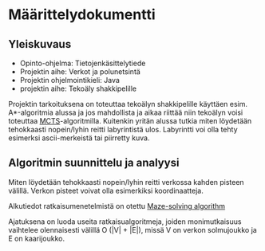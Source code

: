 # Määrittelydokumentti

## Yleiskuvaus

* Opinto-ohjelma: Tietojenkäsittelytiede
* Projektin aihe: Verkot ja polunetsintä
* Projektin ohjelmointikieli: Java
* projektin aihe: Tekoäly shakkipelille

Projektin tarkoituksena on toteuttaa tekoälyn shakkipelille käyttäen esim. A*-algoritmia alussa ja jos mahdollista ja aikaa riittää niin
tekoälyn voisi toteuttaa [MCTS](https://en.wikipedia.org/wiki/Monte_Carlo_tree_search)-algoritmilla.
Kuitenkin yritän alussa tutkia miten löydetään tehokkaasti nopein/lyhin reitti labyrintistä ulos. Labyrintti voi olla tehty esimerksi ascii-merkeistä tai piirretty kuva. 

## Algoritmin suunnittelu ja analyysi
Miten löydetään tehokkaasti nopein/lyhin reitti verkossa kahden pisteen välillä. Verkon pisteet voivat olla esimerkiksi koordinaatteja.

Alkutiedot ratkaisumenetelmistä on otettu [Maze-solving algorithm](https://en.wikipedia.org/wiki/Maze-solving_algorithm)

Ajatuksena on luoda useita ratkaisualgoritmeja, joiden monimutkaisuus vaihtelee olennaisesti välillä O (|V| + |E|), missä V on verkon solmujoukko ja E on kaarijoukko.

